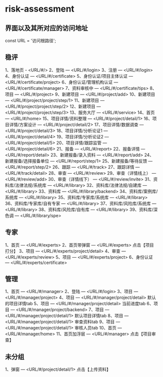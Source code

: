 # risk-assessment

## 界面以及其所对应的访问地址

const URL = '访问根路径';

## 稳评

1、落地页 - <URL/#/>
2、登陆  — <URL/#/login>
3、注册  — <URL/#/login>
4、身份认证  — <URL/#/certificate>
5、身份认证/项目主体认证  — <URL/#/certificate/project>
6、身份认证/管理机构认证  — <URL/#/certificate/manager>
7、资料审核中  — <URL/#/certificate/tips>
8、项目  — <URL/#/project>
9、新建项目  — <URL/#/project/add>
10、新建项目  — <URL/#/project/project/step/1>
11、新建项目  — <URL/#/project/project/step/2>
12、新建项目  — <URL/#/project/project/step/3>
13、服务大厅  — <URL/#/service>
14、首页  — <URL/#/home>
15、项目详情/资料整理  — <URL/#/project/detail/1>
16、项目详情/方案设计  — <URL/#/project/detail/2>
17、项目详情/数据调查  — <URL/#/project/detail/3>
18、项目详情/分析论证1  — <URL/#/project/detail/4>
19、项目详情/分析论证2  — <URL/#/project/detail/5>
20、项目详情/跟踪监管  — <URL/#/project/detail/6>
21、报备  — <URL/#/report>
22、报备详情  — <URL/#/report/detail>
23、新建报备/录入资料  — <URL/#/report/add>
24、新建报备/选择报备单位  — <URL/#/report/step/1>
25、新建报备/等待反馈  — <URL/#/report/step/2>
26、跟踪  — <URL/#/track>
27、跟踪详情  — <URL/#/track/detail>
28、审查  — <URL/#/review>
29、审查（详情线上）  — <URL/#/review/add>
30、审查（详情线下） — <URL/#/review/invite>
31、资料库/法律法规/系统库  — <URL/#/library>
32、资料库/法律法规/自建库  — <URL/#/library>
33、资料库  — <URL/#/library/backend>
34、资料库/案例库/系统库  — <URL/#/library>
35、资料库/专家库/系统库  — <URL/#/library>
36、资料库/专家库/自有专家  — <URL/#/library>
37、资料库/风险库/系统库  — <URL/#/library>
38、资料库/风险库/自有库  — <URL/#/library>
39、资料库/深色调  — <URL/#/library/spe>

## 专家

1、首页  — <URL/#/experts>
2、首页带弹窗  — <URL/#/experts> 点击【项目打分】
3、项目  — <URL/#/experts/project/detail>
4、审查  — <URL/#/experts/review>
5、项目  — <URL/#/experts/project>
6、身份认证  — <URL/#/experts/certificate>

## 管理
1、首页  — <URL/#/manager>
2、登陆  — <URL/#/login>
3、项目  — <URL/#/manager/project>
4、项目  — <URL/#/manager/project/detail>  默认的项目详情tab
5、项目  — <URL/#/manager/project/detail>  当前进度tab
6、项目  — <URL/#/manager/project/backend>
7、项目  — <URL/#/manager/project/detail/1> 默认项目详情tab
8、项目  — <URL/#/manager/project/detail/1> 审查资料tab
9、项目  — <URL/#/manager/project/detail/1> 审核人员tab
10、首页  — <URL/#/manager/home>
11、首页加浮层  — <URL/#/manager> 点击【项目审查】

## 未分组
1、弹窗  — <URL/#/project/detail/1>  点击【上传资料】

